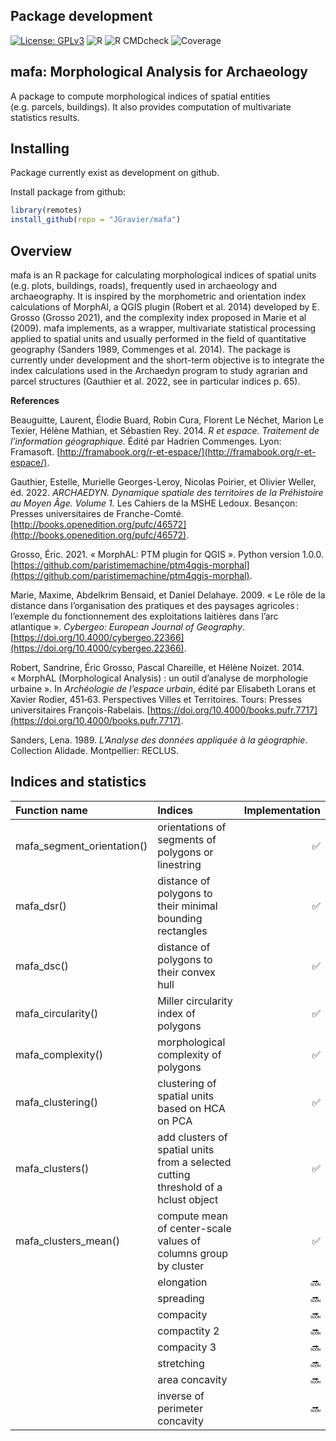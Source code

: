 
## Package development

[![License: GPLv3](https://img.shields.io/badge/License-GPLv3-blue.svg)](https://www.gnu.org/licenses/gpl-3.0)
![R](https://img.shields.io/badge/R-%3E%3D%202.10-blue)
![R CMDcheck](https://img.shields.io/badge/R%20CMD%20check-passing-green)
![Coverage](https://img.shields.io/badge/coverage-60%25-yellow)

## mafa: Morphological Analysis for Archaeology

A package to compute morphological indices of spatial entities (e.g. parcels, buildings). It also provides computation of multivariate statistics results.

## Installing

Package currently exist as development on github.

Install package from github:

``` r
library(remotes)
install_github(repo = "JGravier/mafa")
```

## Overview
mafa is an R package for calculating morphological indices of spatial units (e.g. plots, buildings, roads), frequently used in archaeology and archaeography. It is inspired by the morphometric and orientation index calculations of MorphAl, a QGIS plugin (Robert et al. 2014) developed by E. Grosso (Grosso 2021), and the complexity index proposed in Marie et al (2009). mafa implements, as a wrapper, multivariate statistical processing applied to spatial units and usually performed in the field of quantitative geography (Sanders 1989, Commenges et al. 2014). The package is currently under development and the short-term objective is to integrate the index calculations used in the Archaedyn program to study agrarian and parcel structures (Gauthier et al. 2022, see in particular indices p. 65).

**References**

Beauguitte, Laurent, Élodie Buard, Robin Cura, Florent Le Néchet, Marion Le Texier, Hélène Mathian, et Sébastien Rey. 2014. _R et espace. Traitement de l’information géographique._ Édité par Hadrien Commenges. Lyon: Framasoft. [http://framabook.org/r-et-espace/](http://framabook.org/r-et-espace/).

Gauthier, Estelle, Murielle Georges-Leroy, Nicolas Poirier, et Olivier Weller, éd. 2022. _ARCHAEDYN. Dynamique spatiale des territoires de la Préhistoire au Moyen Âge. Volume 1._ Les Cahiers de la MSHE Ledoux. Besançon: Presses universitaires de Franche-Comté. [http://books.openedition.org/pufc/46572](http://books.openedition.org/pufc/46572).

Grosso, Éric. 2021. « MorphAL: PTM plugin for QGIS ». Python version 1.0.0. [https://github.com/paristimemachine/ptm4qgis-morphal](https://github.com/paristimemachine/ptm4qgis-morphal).

Marie, Maxime, Abdelkrim Bensaid, et Daniel Delahaye. 2009. « Le rôle de la distance dans l’organisation des pratiques et des paysages agricoles : l’exemple du fonctionnement des exploitations laitières dans l’arc atlantique ». _Cybergeo: European Journal of Geography_. [https://doi.org/10.4000/cybergeo.22366](https://doi.org/10.4000/cybergeo.22366).

Robert, Sandrine, Éric Grosso, Pascal Chareille, et Hélène Noizet. 2014. « MorphAL (Morphological Analysis) : un outil d’analyse de morphologie urbaine ». In _Archéologie de l’espace urbain_, édité par Elisabeth Lorans et Xavier Rodier, 451‑63. Perspectives Villes et Territoires. Tours: Presses universitaires François-Rabelais. [https://doi.org/10.4000/books.pufr.7717](https://doi.org/10.4000/books.pufr.7717).

Sanders, Lena. 1989. _L’Analyse des données appliquée à la géographie_. Collection Alidade. Montpellier: RECLUS.


## Indices and statistics

| Function name              | Indices                                                   |     Implementation |
|:---------------------------|:----------------------------------------------------------|-------------------:|
| mafa_segment_orientation() | orientations of segments of polygons or linestring        | :white_check_mark: |
| mafa_dsr()                 | distance of polygons to their minimal bounding rectangles | :white_check_mark: |
| mafa_dsc()                 | distance of polygons to their convex hull                 | :white_check_mark: |
| mafa_circularity()         | Miller circularity index of polygons                      | :white_check_mark: |
| mafa_complexity()          | morphological complexity of polygons                      | :white_check_mark: |
| mafa_clustering()          | clustering of spatial units based on HCA on PCA           | :white_check_mark: |
| mafa_clusters()            | add clusters of spatial units from a selected cutting threshold of a hclust object   | :white_check_mark: |
| mafa_clusters_mean()       | compute mean of center-scale values of columns group by cluster     | :white_check_mark: |
|                            | elongation                                                |             :soon: |
|                            | spreading                                                 |             :soon: |
|                            | compacity                                                 |             :soon: |
|                            | compactity 2                                              |             :soon: |
|                            | compacity 3                                               |             :soon: |
|                            | stretching                                                |             :soon: |
|                            | area concavity                                            |             :soon: |
|                            | inverse of perimeter concavity                            |             :soon: |
